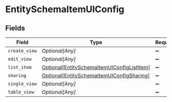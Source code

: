 # EntitySchemaItemUIConfig


## Fields

| Field                                                                                                 | Type                                                                                                  | Required                                                                                              | Description                                                                                           |
| ----------------------------------------------------------------------------------------------------- | ----------------------------------------------------------------------------------------------------- | ----------------------------------------------------------------------------------------------------- | ----------------------------------------------------------------------------------------------------- |
| `create_view`                                                                                         | *Optional[Any]*                                                                                       | :heavy_minus_sign:                                                                                    | N/A                                                                                                   |
| `edit_view`                                                                                           | *Optional[Any]*                                                                                       | :heavy_minus_sign:                                                                                    | N/A                                                                                                   |
| `list_item`                                                                                           | [Optional[EntitySchemaItemUIConfigListItem]](../../models/shared/entityschemaitemuiconfiglistitem.md) | :heavy_minus_sign:                                                                                    | N/A                                                                                                   |
| `sharing`                                                                                             | [Optional[EntitySchemaItemUIConfigSharing]](../../models/shared/entityschemaitemuiconfigsharing.md)   | :heavy_minus_sign:                                                                                    | N/A                                                                                                   |
| `single_view`                                                                                         | *Optional[Any]*                                                                                       | :heavy_minus_sign:                                                                                    | N/A                                                                                                   |
| `table_view`                                                                                          | *Optional[Any]*                                                                                       | :heavy_minus_sign:                                                                                    | N/A                                                                                                   |